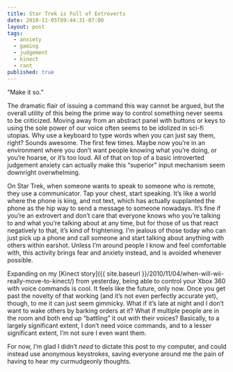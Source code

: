 ```yaml
---
title: Star Trek is Full of Extroverts
date: 2010-11-05T09:44:31-07:00
layout: post
tags:
  - anxiety
  - gaming
  - judgement
  - kinect
  - rant
published: true
---
```

&#8220;Make it so.&#8221;

The dramatic flair of issuing a command this way cannot be argued, but the overall utility of this being the prime way to control something never seems to be criticized. Moving away from an abstract panel with buttons or keys to using the sole power of our voice often seems to be idolized in sci-fi utopias. Why use a keyboard to type words when you can just say them, right? Sounds awesome. The first few times. Maybe now you&#8217;re in an environment where you don&#8217;t want people knowing what you&#8217;re doing, or you&#8217;re hoarse, or it&#8217;s too loud. All of that on top of a basic introverted judgement anxiety can actually make this &#8220;superior&#8221; input mechanism seem downright overwhelming.

<!--more-->

On Star Trek, when someone wants to speak to someone who is remote, they use a communicator. Tap your chest, start speaking. It&#8217;s like a world where the phone is king, and not text, which has actually supplanted the phone as the hip way to send a message to someone nowadays. It&#8217;s fine if you&#8217;re an extrovert and don&#8217;t care that everyone knows who you&#8217;re talking to and what you&#8217;re talking about at any time, but for those of us that react negatively to that, it&#8217;s kind of frightening. I&#8217;m jealous of those today who can just pick up a phone and call someone and start talking about anything with others within earshot. Unless I&#8217;m around people I know and feel comfortable with, this activity brings fear and anxiety instead, and is avoided whenever possible.

Expanding on my [Kinect story]({{ site.baseurl }}/2010/11/04/when-will-wii-really-move-to-kinect/) from yesterday, being able to control your Xbox 360 with voice commands is cool. It feels like the future, only now. Once you get past the novelty of that working (and it&#8217;s not even perfectly accurate yet), though, to me it can just seem gimmicky. What if it&#8217;s late at night and I don&#8217;t want to wake others by barking orders at it? What if multiple people are in the room and both end up &#8220;battling&#8221; it out with their voices? Basically, to a largely significant extent, I don&#8217;t need voice commands, and to a lesser significant extent, I&#8217;m not sure I even want them.

For now, I&#8217;m glad I didn&#8217;t _need_ to dictate this post to my computer, and could instead use anonymous keystrokes, saving everyone around me the pain of having to hear my curmudgeonly thoughts.

